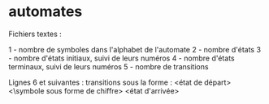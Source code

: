 # automates

Fichiers textes : 

1 - nombre de symboles dans l'alphabet de l'automate
2 - nombre d'états
3 - nombre d'états initiaux, suivi de leurs numéros
4 - nombre d'états terminaux, suivi de leurs numéros
5 - nombre de transitions

Lignes 6 et suivantes : transitions sous la forme : 
<état de départ> <\symbole sous forme de chiffre> <état d'arrivée>
